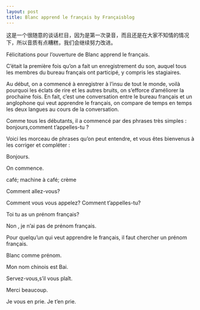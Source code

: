 ```yaml
---
layout: post
title: Blanc apprend le français by Françaisblog
---
```


这是一个很随意的谈话栏目，因为是第一次录音，而且还是在大家不知情的情况下，所以音质有点糟糕，我们会继续努力改进。

Félicitations pour l’ouverture de Blanc apprend le français.

C’était la première fois qu’on a fait un enregistrement du son, auquel tous les membres du bureau français ont participé, y compris les stagiaires.

Au début, on a commencé à enregistrer à l’insu de tout le monde, voilà pourquoi les éclats de rire et les autres bruits, on s’efforce d’améliorer la prochaine fois. En fait, c’est une conversation entre le bureau français et un anglophone qui veut apprendre le français, on compare de temps en temps les deux langues au cours de la conversation.

Comme tous les débutants, il a commencé par des phrases très simples : bonjours,comment t’appelles-tu ?

Voici les morceau de phrases qu’on peut entendre, et vous êtes bienvenus à les corriger et compléter :

Bonjours.

On commence.

café; machine à café; crème

Comment allez-vous?

Comment vous vous appelez? Comment t’appelles-tu?

Toi tu as un prénom français?

Non , je n’ai pas de prénom français.

Pour quelqu’un qui veut apprendre le français, il faut chercher un prénom français.

Blanc comme prénom.

Mon nom chinois est Bai.

Servez-vous,s’il vous plaît.

Merci beaucoup.

Je vous en prie. Je t’en prie.
